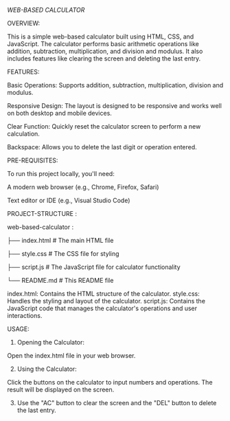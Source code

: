 *WEB-BASED CALCULATOR*


OVERVIEW:

This is a simple web-based calculator built using HTML, CSS, and JavaScript. The calculator performs basic arithmetic operations like addition, subtraction, multiplication, and division and modulus. It also includes features like clearing the screen and deleting the last entry.

FEATURES:


Basic Operations: Supports addition, subtraction, multiplication,  division and modulus.

Responsive Design: The layout is designed to be responsive and works well on both desktop and mobile devices.

Clear Function: Quickly reset the calculator screen to perform a new calculation.

Backspace: Allows you to delete the last digit or operation entered.


PRE-REQUISITES:

To run this project locally, you'll need:

A modern web browser (e.g., Chrome, Firefox, Safari)

Text editor or IDE (e.g., Visual Studio Code)



PROJECT-STRUCTURE :

web-based-calculator :

├── index.html       # The main HTML file

├── style.css        # The CSS file for styling

├── script.js        # The JavaScript file for calculator functionality

└── README.md        # This README file

index.html: Contains the HTML structure of the calculator.
style.css: Handles the styling and layout of the calculator.
script.js: Contains the JavaScript code that manages the calculator's operations and user interactions.



USAGE:

1. Opening the Calculator:

Open the index.html file in your web browser.

2. Using the Calculator:

Click the buttons on the calculator to input numbers and operations.
The result will be displayed on the screen.

3. Use the "AC" button to clear the screen and the "DEL"  button to delete the last entry.
